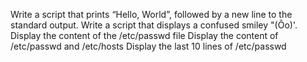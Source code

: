 Write a script that prints “Hello, World”, followed by a new line to the standard output.
Write a script that displays a confused smiley "(Ôo)'.
Display the content of the /etc/passwd file
Display the content of /etc/passwd and /etc/hosts
Display the last 10 lines of /etc/passwd
